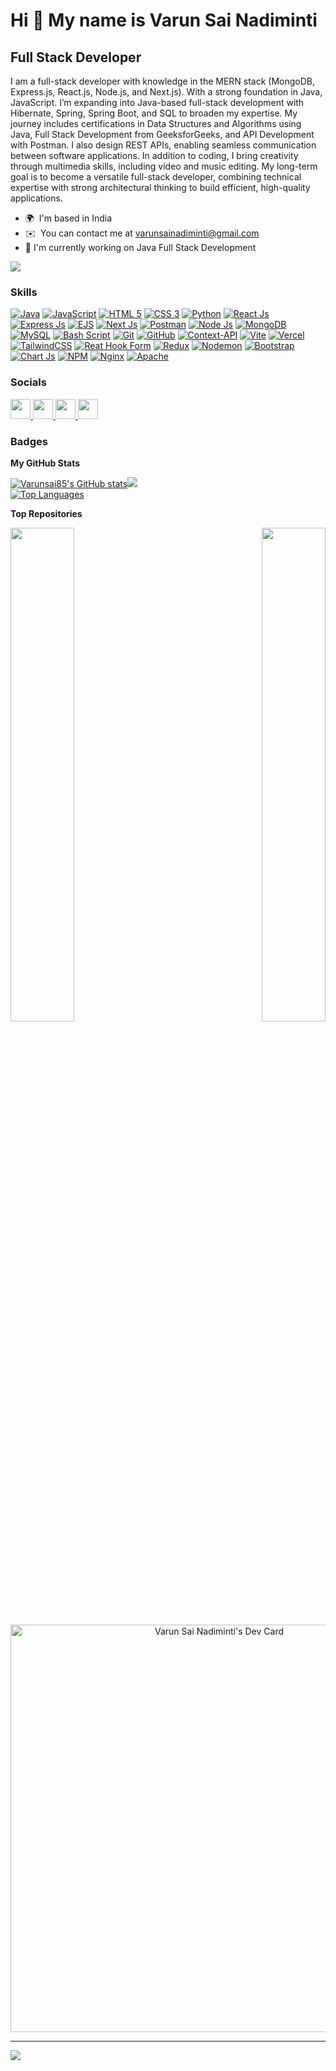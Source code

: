 Hi 👋 My name is Varun Sai Nadiminti
====================================

## Full Stack Developer


I am a full-stack developer with knowledge in the MERN stack (MongoDB, Express.js, React.js, Node.js, and Next.js). With a strong foundation in Java, JavaScript. I’m expanding into Java-based full-stack development with Hibernate, Spring, Spring Boot, and SQL to broaden my expertise. My journey includes certifications in Data Structures and Algorithms using Java, Full Stack Development from GeeksforGeeks, and API Development with Postman. I also design REST APIs, enabling seamless communication between software applications. In addition to coding, I bring creativity through multimedia skills, including video and music editing. My long-term goal is to become a versatile full-stack developer, combining technical expertise with strong architectural thinking to build efficient, high-quality applications.

* 🌍  I'm based in India
* ✉️  You can contact me at [varunsainadiminti@gmail.com](mailto:varunsainadiminti@gmail.com)
* 🔭 I'm currently working on Java Full Stack Development

<a href="https://www.x.com/varunnadiminti" target="_blank" rel="noreferrer"><img
src="https://img.shields.io/twitter/follow/varunnadiminti?logo=twitter&style=for-the-badge&color=ef4444&labelColor=000000"
/></a>

### Skills
<a href="https://www.oracle.com/java/" target="_blank" rel="noreferrer"><img src="https://img.shields.io/badge/java-%23ED8B00.svg?style=for-the-badge&logo=openjdk&logoColor=white" alt="Java" /></a>
<a href="https://developer.mozilla.org/en-US/docs/Web/JavaScript" target="_blank" rel="noreferrer"><img src="https://img.shields.io/badge/javascript-%23323330.svg?style=for-the-badge&logo=javascript&logoColor=%23F7DF1E" alt="JavaScript" /></a>
<a href="https://developer.mozilla.org/en-US/docs/Glossary/HTML5" target="_blank" rel="noreferrer"><img src="https://img.shields.io/badge/html5-%23E34F26.svg?style=for-the-badge&logo=html5&logoColor=white" alt="HTML 5" /></a>
<a href="https://www.w3.org/TR/CSS/#css" target="_blank" rel="noreferrer"><img src="https://img.shields.io/badge/css3-%231572B6.svg?style=for-the-badge&logo=css3&logoColor=white" alt="CSS 3" /></a>
<a href="https://www.python.org/" target="_blank" rel="noreferrer"><img src="https://img.shields.io/badge/python-3670A0?style=for-the-badge&logo=python&logoColor=ffdd54" alt="Python" /></a>
<a href="https://reactjs.org/" target="_blank" rel="noreferrer"><img src="https://img.shields.io/badge/react-%2320232a.svg?style=for-the-badge&logo=react&logoColor=%2361DAFB" alt="React Js" /></a>
<a href="https://expressjs.com/" target="_blank" rel="noreferrer"><img src="https://img.shields.io/badge/express.js-%23404d59.svg?style=for-the-badge&logo=express&logoColor=%2361DAFB" alt="Express Js" /></a>
<a href="https://ejs.co/" target="_blank" rel="noreferrer"><img src="https://img.shields.io/badge/ejs-%23B4CA65.svg?style=for-the-badge&logo=ejs&logoColor=black" alt="EJS" /></a>
<a href="https://nextjs.org/" target="_blank" rel="noreferrer"><img src="https://img.shields.io/badge/Next-black?style=for-the-badge&logo=next.js&logoColor=white" alt="Next Js" /></a>
<a href="https://www.postman.com/" target="_blank" rel="noreferrer"><img src="https://img.shields.io/badge/Postman-FF6C37?style=for-the-badge&logo=postman&logoColor=white" alt="Postman" /></a>
<a href="https://nodejs.org/en" target="_blank" rel="noreferrer"><img src="https://img.shields.io/badge/node.js-6DA55F?style=for-the-badge&logo=node.js&logoColor=white" alt="Node Js" /></a>
<a href="https://www.mongodb.com/" target="_blank" rel="noreferrer"><img src="https://img.shields.io/badge/MongoDB-%234ea94b.svg?style=for-the-badge&logo=mongodb&logoColor=white" alt="MongoDB" /></a>
<a href="https://www.mysql.com/" target="_blank" rel="noreferrer"><img src="https://img.shields.io/badge/mysql-4479A1.svg?style=for-the-badge&logo=mysql&logoColor=white" alt="MySQL" /></a>
<a href="https://www.gnu.org/software/bash/" target="_blank" rel="noreferrer"><img src="https://img.shields.io/badge/bash_script-%23121011.svg?style=for-the-badge&logo=gnu-bash&logoColor=white" alt="Bash Script" /></a>
<a href="https://git-scm.com/" target="_blank" rel="noreferrer"><img src="https://img.shields.io/badge/git-%23F05033.svg?style=for-the-badge&logo=git&logoColor=white" alt="Git" /></a>
<a href="https://github.com/" target="_blank" rel="noreferrer"><img src="https://img.shields.io/badge/github-%23121011.svg?style=for-the-badge&logo=github&logoColor=white" alt="GitHub" /></a>
<a href="https://legacy.reactjs.org/docs/context.html" target="_blank" rel="noreferrer"><img src="https://img.shields.io/badge/Context--Api-000000?style=for-the-badge&logo=react" alt="Context-API" /></a>
<a href="https://vite.dev/" target="_blank" rel="noreferrer"><img src="https://img.shields.io/badge/vite-%23646CFF.svg?style=for-the-badge&logo=vite&logoColor=white" alt="Vite" /></a>
<a href="https://vercel.com/" target="_blank" rel="noreferrer"><img src="https://img.shields.io/badge/vercel-%23000000.svg?style=for-the-badge&logo=vercel&logoColor=white" alt="Vercel" /></a>
<a href="https://tailwindcss.com/" target="_blank" rel="noreferrer"><img src="https://img.shields.io/badge/tailwindcss-%2338B2AC.svg?style=for-the-badge&logo=tailwind-css&logoColor=white" alt="TailwindCSS" /></a>
<a href="https://www.react-hook-form.com/" target="_blank" rel="noreferrer"><img src="https://img.shields.io/badge/React%20Hook%20Form-%23EC5990.svg?style=for-the-badge&logo=reacthookform&logoColor=white" alt="Reat Hook Form" /></a>
<a href="https://redux.js.org/" target="_blank" rel="noreferrer"><img src="https://img.shields.io/badge/redux-%23593d88.svg?style=for-the-badge&logo=redux&logoColor=white" alt="Redux" /></a>
<a href="https://nodemon.io/" target="_blank" rel="noreferrer"><img src="https://img.shields.io/badge/NODEMON-%23323330.svg?style=for-the-badge&logo=nodemon&logoColor=%BBDEAD" alt="Nodemon" /></a>
<a href="https://getbootstrap.com/" target="_blank" rel="noreferrer"><img src="https://img.shields.io/badge/bootstrap-%238511FA.svg?style=for-the-badge&logo=bootstrap&logoColor=white" alt="Bootstrap" /></a>
<a href="https://www.chartjs.org/" target="_blank" rel="noreferrer"><img src="https://img.shields.io/badge/chart.js-F5788D.svg?style=for-the-badge&logo=chart.js&logoColor=white" alt="Chart Js" /></a>
<a href="https://www.npmjs.com/" target="_blank" rel="noreferrer"><img src="https://img.shields.io/badge/NPM-%23CB3837.svg?style=for-the-badge&logo=npm&logoColor=white" alt="NPM" /></a>
<a href="https://nginx.org/" target="_blank" rel="noreferrer"><img src="https://img.shields.io/badge/nginx-%23009639.svg?style=for-the-badge&logo=nginx&logoColor=white" alt="Nginx" /></a>
<a href="https://httpd.apache.org/" target="_blank" rel="noreferrer"><img src="https://img.shields.io/badge/apache-%23D42029.svg?style=for-the-badge&logo=apache&logoColor=white" alt="Apache" /></a>

### Socials

<p align="left"> <a href="https://www.x.com/varunnadiminti" target="_blank" rel="noreferrer"> <picture> <source media="(prefers-color-scheme: dark)" srcset="https://raw.githubusercontent.com/danielcranney/readme-generator/main/public/icons/socials/twitter-dark.svg" /> <source media="(prefers-color-scheme: light)" srcset="https://raw.githubusercontent.com/danielcranney/readme-generator/main/public/icons/socials/twitter.svg" /> <img src="https://raw.githubusercontent.com/danielcranney/readme-generator/main/public/icons/socials/twitter.svg" width="32" height="32" /> </picture> </a> <a href="https://www.dev.to/varunnadiminti" target="_blank" rel="noreferrer"> <picture> <source media="(prefers-color-scheme: dark)" srcset="https://raw.githubusercontent.com/danielcranney/readme-generator/main/public/icons/socials/devdotto-dark.svg" /> <source media="(prefers-color-scheme: light)" srcset="https://raw.githubusercontent.com/danielcranney/readme-generator/main/public/icons/socials/devdotto.svg" /> <img src="https://raw.githubusercontent.com/danielcranney/readme-generator/main/public/icons/socials/devdotto.svg" width="32" height="32" /> </picture> </a> <a href="https://www.github.com/Varunsai85" target="_blank" rel="noreferrer"> <picture> <source media="(prefers-color-scheme: dark)" srcset="https://raw.githubusercontent.com/danielcranney/readme-generator/main/public/icons/socials/github-dark.svg" /> <source media="(prefers-color-scheme: light)" srcset="https://raw.githubusercontent.com/danielcranney/readme-generator/main/public/icons/socials/github.svg" /> <img src="https://raw.githubusercontent.com/danielcranney/readme-generator/main/public/icons/socials/github.svg" width="32" height="32" /> </picture> </a> <a href="https://www.linkedin.com/in/varunsainadiminti" target="_blank" rel="noreferrer"> <picture> <source media="(prefers-color-scheme: dark)" srcset="https://raw.githubusercontent.com/danielcranney/readme-generator/main/public/icons/socials/linkedin-dark.svg" /> <source media="(prefers-color-scheme: light)" srcset="https://raw.githubusercontent.com/danielcranney/readme-generator/main/public/icons/socials/linkedin.svg" /> <img src="https://raw.githubusercontent.com/danielcranney/readme-generator/main/public/icons/socials/linkedin.svg" width="32" height="32" /> </picture> </a></p>

### Badges

<b>My GitHub Stats</b>
<div width="100%" align="left"><a href="http://www.github.com/Varunsai85"><img src="https://github-readme-stats.vercel.app/api?username=Varunsai85&show_icons=true&hide=&count_private=true&title_color=ef4444&text_color=ffffff&icon_color=ef4444&bg_color=000000&hide_border=true&show_icons=true" alt="Varunsai85's GitHub stats" /></a><a href="http://www.github.com/Varunsai85"><img src="https://github-readme-streak-stats.herokuapp.com/?user=Varunsai85&stroke=ffffff&background=000000&ring=ef4444&fire=ef4444&currStreakNum=ffffff&currStreakLabel=ef4444&sideNums=ffffff&sideLabels=ffffff&dates=ffffff&hide_border=true" /></a></div>
<a href="https://github.com/Varunsai85" align="left"><img src="https://github-readme-stats.vercel.app/api/top-langs/?username=Varunsai85&langs_count=10&title_color=ef4444&text_color=ffffff&icon_color=ef4444&bg_color=000000&hide_border=true&locale=en&custom_title=Top%20%Languages" alt="Top Languages" /></a>


<b>Top Repositories</b>

<div width="100%" align="center"><a href="https://github.com/Varunsai85/Password-manager" align="left"><img align="left" width="45%" src="https://github-readme-stats.vercel.app/api/pin/?username=Varunsai85&repo=Password-manager&title_color=ef4444&text_color=ffffff&icon_color=ef4444&bg_color=000000&hide_border=true&locale=en" /></a><a href="https://github.com/Varunsai85/Weather-Forecast-ReactApp" align="right"><img align="right" width="45%" src="https://github-readme-stats.vercel.app/api/pin/?username=Varunsai85&repo=Weather-Forecast-ReactApp&title_color=ef4444&text_color=ffffff&icon_color=ef4444&bg_color=000000&hide_border=true&locale=en" /></a></div><br /><br /><br /><br /><br /><br /><br />

<p align="center"><a href="https://app.daily.dev/varunsainadiminti"><img src="https://api.daily.dev/devcards/v2/Vu4g0R2jxX5vYMyknXr8T.png?type=wide&r=07r" width="652" alt="Varun Sai Nadiminti's Dev Card"/></a></p>


---
[![](https://visitcount.itsvg.in/api?id=Varunsai85&icon=0&color=0)](https://visitcount.itsvg.in)
